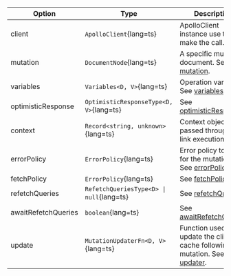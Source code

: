 | Option              | Type                                     | Description                                                                                                             |
| ------------------- | ---------------------------------------- | ----------------------------------------------------------------------------------------------------------------------- |
| client              | `ApolloClient`{lang=ts}                  | ApolloClient instance use to make the call.                                                                             |
| mutation            | `DocumentNode`{lang=ts}                  | A specific mutation document. See [mutation](/api/core/interfaces/mutation/#mutation).                                  |
| variables           | `Variables<D, V>`{lang=ts}               | Operation variables. See [variables](/api/core/interfaces/mutation/#variables).                                         |
| optimisticResponse  | `OptimisticResponseType<D, V>`{lang=ts}  | See [optimisticResponse](/api/core/interfaces/mutation/#optimisticresponse)                                             |
| context             | `Record<string, unknown>`{lang=ts}       | Context object passed through the link execution chain.                                                                 |
| errorPolicy         | `ErrorPolicy`{lang=ts}                   | Error policy to use for the mutation. See [errorPolicy](/api/core/interfaces/mutation/#errorpolicy)                     |
| fetchPolicy         | `ErrorPolicy`{lang=ts}                   | See [fetchPolicy](/api/core/interfaces/mutation/#fetchpolicy)                                                           |
| refetchQueries      | `RefetchQueriesType<D> \| null`{lang=ts} | See [refetchQueries](/api/core/interfaces/mutation/#refetchqueries)                                                     |
| awaitRefetchQueries | `boolean`{lang=ts}                       | See [awaitRefetchQueries](/api/core/interfaces/mutation/#awaitrefetchqueries)                                           |
| update              | `MutationUpdaterFn<D, V>`{lang=ts}       | Function used to update the client cache following the mutation. See [updater](/api/core/interfaces/mutation/#updater). |
